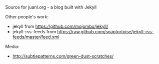 Source for juanl.org - a blog built with Jekyll

Other people's work:

- jekyll from https://github.com/mojombo/jekyll/
- jekyll-rss-feeds from https://raw.github.com/snaptortoise/jekyll-rss-feeds/master/feed.xml

Media:

- http://subtlepatterns.com/green-dust-scratches/
